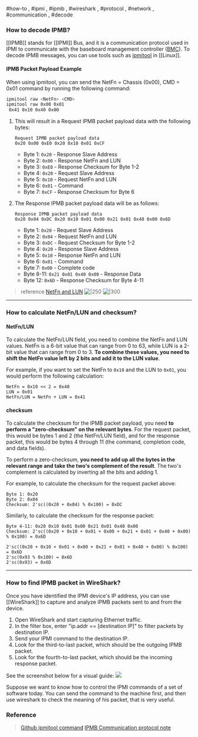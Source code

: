 #how-to , #ipmi , #ipmb , #wireshark , #protocol , #network , #communication , #decode

### How to decode IPMB?

[[IPMB]] stands for [[IPMI]] Bus, and it is a communication protocol used in IPMI to communicate with the baseboard management controller ([BMC](../todo/BMC)). To decode IPMB messages, you can use tools such as [ipmitool](../todo/ipmitool) in [[Linux]].

#### IPMB Packet Payload Example

When using ipmitool, you can send the NetFn = Chassis (0x00), CMD = 0x01 command by running the following command:

```bash
ipmitool raw <NetFn> <CMD>
ipmitool raw 0x00 0x01
 0x41 0x10 0x40 0x00
```

1. This will result in a Request IPMB packet payload data with the following bytes:

    ```
    Request IPMB packet payload data
    0x20 0x00 0xE0 0x20 0x10 0x01 0xCF
    ```
    * Byte 1: `0x20` - Response Slave Address
    * Byte 2: `0x00` - Response NetFn and LUN
    * Byte 3: `0xE0` - Response Checksum for Byte 1-2
    * Byte 4: `0x20` - Request Slave Address
    * Byte 5: `0x10` - Request NetFn and LUN
    * Byte 6: `0x01` - Command
    * Byte 7: `0xCF` - Response Checksum for Byte 6

2. The Response IPMB packet payload data will be as follows:

    ```
    Response IPMB packet payload data
    0x20 0x04 0xDC 0x20 0x10 0x01 0x00 0x21 0x01 0x40 0x00 0x6D
    ```

    * Byte 1: `0x20` - Request Slave Address
    * Byte 2: `0x04` - Request NetFn and LUN
    * Byte 3: `0xDC` - Request Checksum for Byte 1-2
    * Byte 4: `0x20` - Response Slave Address
    * Byte 5: `0x10` - Response NetFn and LUN
    * Byte 6: `0x01` - Command
    * Byte 7: `0x00` - Complete code
    * Byte 8-11: `0x21 0x01 0x40 0x00` - Response Data
    * Byte 12: `0x6D` - Response Checksum for Byte 4-11

> reference [NetFn and LUN](https://prayprogramer.wordpress.com/2015/06/02/ipmb%E9%80%9A%E8%A8%8A%E5%8D%94%E5%AE%9A%E7%AD%86%E8%A8%98/)
> ![|250](../../attachments/How%20to%20decode%20IPMI%20packet.png)
> ![|300](../../attachments/How%20to%20decode%20IPMI%20packet-1.png)

---

### How to calculate NetFn/LUN and checksum?

#### NetFn/LUN
To calculate the NetFn/LUN field, you need to combine the NetFn and LUN values. NetFn is a 6-bit value that can range from 0 to 63, while LUN is a 2-bit value that can range from 0 to 3. **To combine these values, you need to shift the NetFn value left by 2 bits and add it to the LUN value**.

For example, if you want to set the NetFn to `0x10` and the LUN to `0x01`, you would perform the following calculation:
```
NetFn = 0x10 << 2 = 0x40
LUN = 0x01
NetFn/LUN = NetFn + LUN = 0x41
```

#### checksum
To calculate the checksum for the IPMB packet payload, you need **to perform a "zero-checksum" on the relevant bytes**. For the request packet, this would be bytes 1 and 2 (the NetFn/LUN field), and for the response packet, this would be bytes 4 through 11 (the command, completion code, and data fields).

To perform a zero-checksum, **you need to add up all the bytes in the relevant range and take the two's complement of the result**. The two's complement is calculated by inverting all the bits and adding 1.

For example, to calculate the checksum for the request packet above:
```
Byte 1: 0x20
Byte 2: 0x04
Checksum: 2'sc((0x20 + 0x04) % 0x100) = 0xDC
```

Similarly, to calculate the checksum for the response packet:
```
Byte 4-11: 0x20 0x10 0x01 0x00 0x21 0x01 0x40 0x00
Checksum: 2'sc((0x20 + 0x10 + 0x01 + 0x00 + 0x21 + 0x01 + 0x40 + 0x00) % 0x100) = 0x6D

2'sc((0x20 + 0x10 + 0x01 + 0x00 + 0x21 + 0x01 + 0x40 + 0x00) % 0x100) = 0x6D
2'sc(0x93 % 0x100) = 0x6D
2'sc(0x93) = 0x6D
```

---

### How to find IPMB packet in WireShark?

Once you have identified the IPMI device's IP address, you can use [[WireShark]] to capture and analyze IPMB packets sent to and from the device.

1. Open WireShark and start capturing Ethernet traffic.
2. In the filter box, enter "ip.addr == [destination IP]" to filter packets by destination IP.
3. Send your IPMI command to the destination IP.
4. Look for the third-to-last packet, which should be the outgoing IPMB packet.
5. Look for the fourth-to-last packet, which should be the incoming response packet.

See the screenshot below for a visual guide:
![](../../attachments/How%20to%20decode%20IPMI%20packet-2.png)

Suppose we want to know how to control the IPMI commands of a set of software today. You can send the command to the machine first, and then use wireshark to check the meaning of his packet, that is very useful.

### Reference
> [Github ipmitool command](https://github.com/erik-smit/oohhh-what-does-this-ipmi-doooo-no-deedee-nooooo/blob/master/1-discovering/snippets/Computercheese/IPMI-Chassis%20Device%20Commands.txt)
> [IPMB Communication protocol note](https://prayprogramer.wordpress.com/2015/06/02/ipmb%E9%80%9A%E8%A8%8A%E5%8D%94%E5%AE%9A%E7%AD%86%E8%A8%98/)